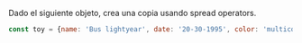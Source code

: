 Dado el siguiente objeto, crea una copia usando spread operators.

```js
const toy = {name: 'Bus lightyear', date: '20-30-1995', color: 'multicolor'};
```
